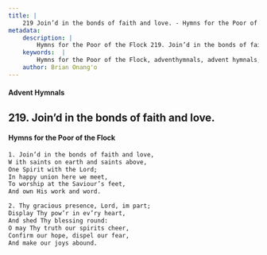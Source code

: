 ```yaml
---
title: |
    219 Join’d in the bonds of faith and love. - Hymns for the Poor of the Flock
metadata:
    description: |
        Hymns for the Poor of the Flock 219. Join’d in the bonds of faith and love.. Join’d in the bonds of faith and love,  W ith saints on earth and saints above, One Spirit with the Lord; In happy union here we meet, To worship at the Saviour’s feet, And own His work and word. 
    keywords:  |
        Hymns for the Poor of the Flock, adventhymnals, advent hymnals, Join’d in the bonds of faith and love., Join’d in the bonds of faith and love, , 
    author: Brian Onang'o
---
```


#### Advent Hymnals
## 219. Join’d in the bonds of faith and love.
####  Hymns for the Poor of the Flock

```txt
1. Join’d in the bonds of faith and love, 
W ith saints on earth and saints above,
One Spirit with the Lord;
In happy union here we meet,
To worship at the Saviour’s feet,
And own His work and word.

2. Thy gracious presence, Lord, im part; 
Display Thy pow’r in ev’ry heart,
And shed Thy blessing round:
O may Thy truth our spirits cheer, 
Confirm our hope, dispel our fear,
And make our joys abound.
```